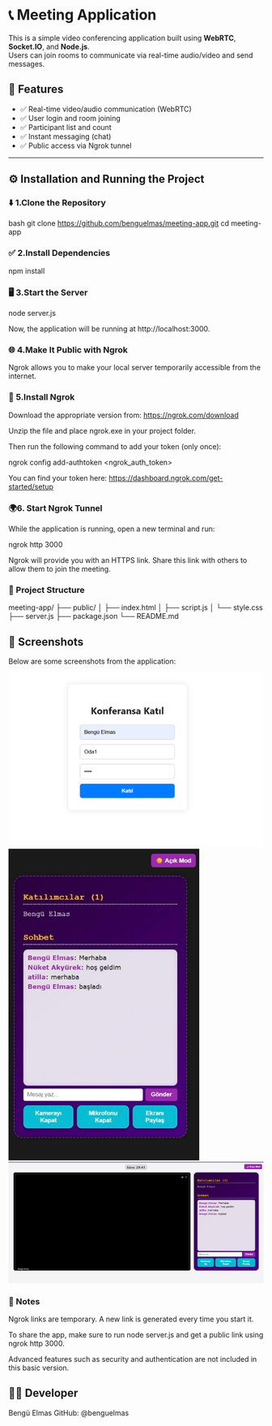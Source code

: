 # 📞 Meeting Application

This is a simple video conferencing application built using **WebRTC**, **Socket.IO**, and **Node.js**.  
Users can join rooms to communicate via real-time audio/video and send messages.

## 🚀 Features

- ✅ Real-time video/audio communication (WebRTC)  
- ✅ User login and room joining  
- ✅ Participant list and count  
- ✅ Instant messaging (chat)  
- ✅ Public access via Ngrok tunnel

---

## ⚙️ Installation and Running the Project

### ⬇️ 1.Clone the Repository

bash
git clone https://github.com/benguelmas/meeting-app.git
cd meeting-app


### ✅ 2.Install Dependencies

npm install

### 🖥️ 3.Start the Server

node server.js

Now, the application will be running at http://localhost:3000.

### 🌐 4.Make It Public with Ngrok
Ngrok allows you to make your local server temporarily accessible from the internet.

### 🔧 5.Install Ngrok
Download the appropriate version from: https://ngrok.com/download

Unzip the file and place ngrok.exe in your project folder.

Then run the following command to add your token (only once):

ngrok config add-authtoken <ngrok_auth_token>

You can find your token here: https://dashboard.ngrok.com/get-started/setup

### 🌍6. Start Ngrok Tunnel
While the application is running, open a new terminal and run:

ngrok http 3000

Ngrok will provide you with an HTTPS link. Share this link with others to allow them to join the meeting.

### 📁 Project Structure

meeting-app/
├── public/
│   ├── index.html
│   ├── script.js
│   └── style.css
├── server.js
├── package.json
└── README.md

## 📸 Screenshots
Below are some screenshots from the application:

![Login Page](image.png)
![Left Panel](image-1.png)
![Meeting Interface](image-2.png)

### 📝 Notes
Ngrok links are temporary. A new link is generated every time you start it.

To share the app, make sure to run node server.js and get a public link using ngrok http 3000.

Advanced features such as security and authentication are not included in this basic version.



## 👩‍💻 Developer
Bengü Elmas
GitHub: @benguelmas



